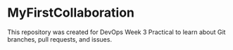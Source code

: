 # MyFirstCollaboration
This repository was created for DevOps Week 3 Practical to learn about Git branches, pull requests, and issues. 

